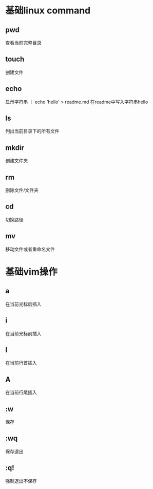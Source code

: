 # 基础linux command

## pwd 
查看当前完整目录

## touch
创建文件

## echo
显示字符串 ｜ echo 'hello' > readme.md 在readme中写入字符串hello

## ls
列出当前目录下的所有文件

## mkdir 
创建文件夹

## rm
删除文件/文件夹

## cd
切换路径

## mv
移动文件或者重命名文件

# 基础vim操作
## a
在当前光标后插入

## i
在当前光标前插入

## I
在当前行首插入

## A
在当前行尾插入

## :w
保存

## :wq
保存退出

## :q!
强制退出不保存




